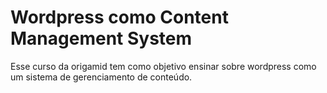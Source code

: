 # Wordpress como Content Management System
Esse curso da origamid tem como objetivo ensinar sobre wordpress como um sistema de gerenciamento de conteúdo.

